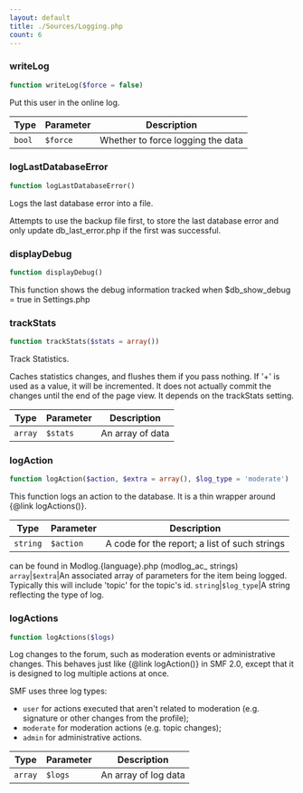 ```yaml
---
layout: default
title: ./Sources/Logging.php
count: 6
---
```


### writeLog

```php
function writeLog($force = false)
```
Put this user in the online log.



Type|Parameter|Description
---|---|---
`bool`|`$force`|Whether to force logging the data

### logLastDatabaseError

```php
function logLastDatabaseError()
```
Logs the last database error into a file.

Attempts to use the backup file first, to store the last database error
and only update db_last_error.php if the first was successful.

### displayDebug

```php
function displayDebug()
```
This function shows the debug information tracked when $db_show_debug = true
in Settings.php



### trackStats

```php
function trackStats($stats = array())
```
Track Statistics.

Caches statistics changes, and flushes them if you pass nothing.
If '+' is used as a value, it will be incremented.
It does not actually commit the changes until the end of the page view.
It depends on the trackStats setting.

Type|Parameter|Description
---|---|---
`array`|`$stats`|An array of data

### logAction

```php
function logAction($action, $extra = array(), $log_type = 'moderate')
```
This function logs an action to the database. It is a
thin wrapper around {@link logActions()}.



Type|Parameter|Description
---|---|---
`string`|`$action`|A code for the report; a list of such strings
can be found in Modlog.{language}.php (modlog_ac_ strings)
`array`|`$extra`|An associated array of parameters for the
item being logged. Typically this will include 'topic' for the topic's id.
`string`|`$log_type`|A string reflecting the type of log.

### logActions

```php
function logActions($logs)
```
Log changes to the forum, such as moderation events or administrative
changes. This behaves just like {@link logAction()} in SMF 2.0, except
that it is designed to log multiple actions at once.

SMF uses three log types:

- `user` for actions executed that aren't related to
   moderation (e.g. signature or other changes from the profile);
- `moderate` for moderation actions (e.g. topic changes);
- `admin` for administrative actions.

Type|Parameter|Description
---|---|---
`array`|`$logs`|An array of log data

